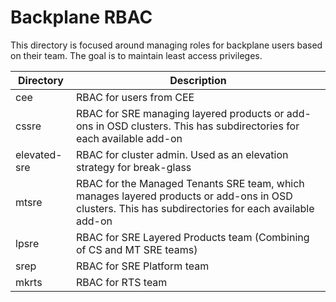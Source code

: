 # Backplane RBAC
This directory is focused around managing roles for backplane users based on their team. The goal is to maintain least access privileges.

| Directory  | Description   |
|---|---|
| cee  | RBAC for users from CEE  |
| cssre  | RBAC for SRE managing layered products or add-ons in OSD clusters. This has subdirectories for each available add-on |
| elevated-sre | RBAC for cluster admin. Used as an elevation strategy for break-glass   |
| mtsre  | RBAC for the Managed Tenants SRE team, which manages layered products or add-ons in OSD clusters. This has subdirectories for each available add-on |
| lpsre | RBAC for SRE Layered Products team (Combining of CS and MT SRE teams) |
| srep  | RBAC for SRE Platform team  |
| mkrts | RBAC for RTS team |
